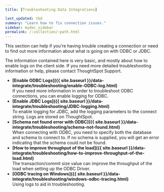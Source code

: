 ```yaml
---
title: [Troubleshooting Data Integrations]

last_updated: tbd
summary: "Learn how to fix connection issues."
sidebar: mydoc_sidebar
permalink: /:collection/:path.html
---
```

This section can help if you're having trouble creating a connection or need to
find out more information about what is going on with ODBC or JDBC.

The information contained here is very basic, and mostly about how to enable
logs on the client side. If you need more detailed troubleshooting information
or help, please contact ThoughtSpot Support.

-   **[Enable ODBC Logs]({{ site.baseurl }}/data-integrate/troubleshooting/enable-ODBC-log.html)**  
If you need more information in order to troubleshoot ODBC connections, you can enable logging for ODBC.
-   **[Enable JDBC Logs]({{ site.baseurl }}/data-integrate/troubleshooting/JDBC-logging.html)**  
To enable logging for JDBC, add the logging parameters to the connect string. Logs are stored on ThoughtSpot.
-   **[Schema not found error  with ODBC]({{ site.baseurl }}/data-integrate/troubleshooting/schema-not-found.html)**  
When connecting with ODBC, you need to specify both the database and schema to connect to. If no schema is supplied, you will get an error indicating that the schema could not be found.
-   **[How to improve throughput of the load]({{ site.baseurl }}/data-integrate/troubleshooting/how-to-improve-throughput-of-the-load.html)**  
The transaction/commit size value can improve the throughput of the load when setting up the ODBC Driver.
-   **[ODBC tracing on Windows]({{ site.baseurl }}/data-integrate/troubleshooting/windows-odbc-tracing.html)**  
Using logs to aid in troubleshooting.
